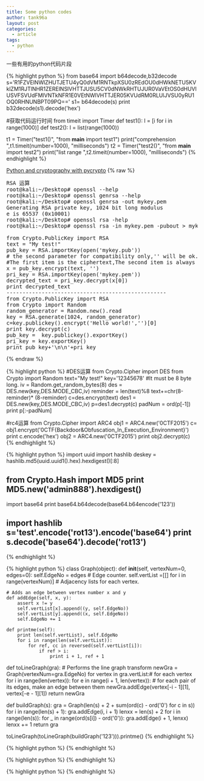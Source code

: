```yaml
---
title: Some python codes
author: tank96a
layout: post
categories:
  - article
tags:
  - python
---
```


一些有用的python代码片段

{% highlight python %}
from base64 import b64decode,b32decode
s='R1FZVElNWlZHUTJETU4yQ0dVM1RNTkpXSU0zREdOU0dHWkNETU5KVklZM1RJTlNHR1ZERElNSlVHTTJUSU5CV0dNWkRHTUJUR0VaVEtOS0dHUVlUSVFSVUdFMlVNTkNFR1E0VEtNWlVHTTJER05KVUdRM0RLUlJVSU0yRU1OQ0RHNUNBPT09PQ=='
s1= b64decode(s)
print b32decode(s1).decode('hex')

#获取代码运行时间
from  timeit import Timer 
def test1():
    l = [i for i in range(1000)]
def test2():
    l = list(range(1000))
    
t1 = Timer("test1()", "from __main__ import test1")
print("comprehension ",t1.timeit(number=1000), "milliseconds")
t2 = Timer("test2()", "from __main__ import test2")
print("list range ",t2.timeit(number=1000), "milliseconds")
{% endhighlight %}

[Python and cryptography with pycrypto](http://blog.csdn.net/lxgwm2008/article/details/9287481)
{% raw %}
<pre>
RSA 运算
root@kali:~/Desktop# openssl --help
root@kali:~/Desktop# openssl genrsa --help
root@kali:~/Desktop# openssl genrsa -out mykey.pem
Generating RSA private key, 1024 bit long modulus
e is 65537 (0x10001)
root@kali:~/Desktop# openssl rsa -help
root@kali:~/Desktop# openssl rsa -in mykey.pem -pubout > mykey.pub

from Crypto.PublicKey import RSA
text = "My test!"
pub_key = RSA.importKey(open('mykey.pub'))
# the second parameter for compatibility only,'' will be ok. Return a tuple with two items.
#The first item is the ciphertext,The second item is always None.
x = pub_key.encrypt(text, '')  
pri_key = RSA.importKey(open('mykey.pem'))
decrypted_text = pri_key.decrypt(x[0])
print decrypted_text
--------------------------------------------------
from Crypto.PublicKey import RSA
from Crypto import Random
random_generator = Random.new().read
key = RSA.generate(1024, random_generator)
c=key.publickey().encrypt('Hello world!','')[0]
print key.decrypt(c)
pub_key =  key.publickey().exportKey()
pri_key = key.exportKey()
print pub_key+'\n\n'+pri_key
</pre>
{% endraw %}

{% highlight python %}
#DES运算
from Crypto.Cipher import DES
from Crypto import Random
text="My test!"
key='12345678' #It must be 8 byte long.
iv = Random.get_random_bytes(8)
des = DES.new(key,DES.MODE_CBC,iv)
reminder = len(text)%8
text+=chr(8-reminder)* (8-reminder)
c=des.encrypt(text)
des1 = DES.new(key,DES.MODE_CBC,iv)
p=des1.decrypt(c)
padNum = ord(p[-1])
print p[:-padNum]

#rc4运算
from Crypto.Cipher import ARC4
obj1 = ARC4.new('0CTF2015')
c= obj1.encrypt('0CTF{Backdoor&Obfuscation_In_Execution_Environment}')
print c.encode('hex') 
obj2 = ARC4.new('0CTF2015')
print obj2.decrypt(c)
{% endhighlight %}

{% highlight python %}
import uuid
import hashlib
deskey = hashlib.md5(uuid.uuid1().hex).hexdigest()[:8]

from Crypto.Hash import MD5
print MD5.new('admin888').hexdigest()
---------------------------------------------------
import base64
print base64.b64decode(base64.b64encode('123'))

import hashlib
s='test'.encode('rot13').encode('base64')
print s.decode('base64').decode('rot13')
----------------------------------------------------


{% endhighlight %}


{% highlight python %}
class Graph(object):
    def __init__(self, vertexNum=0, edges=0):
        self.EdgeNo = edges  # Edge counter.
        self.vertList =[[] for i in range(vertexNum)]  # Adjacency lists for each vertex.

    # Adds an edge between vertex number x and y
    def addEdge(self, x, y):  
        assert x != y
        self.vertList[x].append((y, self.EdgeNo))
        self.vertList[y].append((x, self.EdgeNo))
        self.EdgeNo += 1

    def printme(self):
        print len(self.vertList), self.EdgeNo
        for i in range(len(self.vertList)):
            for ref, cc in reversed(self.vertList[i]):
                if ref > i:
                    print i + 1, ref + 1

def toLineGraph(gra):  # Performs the line graph transform
    newGra = Graph(vertexNum=gra.EdgeNo)
    for vertex in gra.vertList:# for each vertex
        for i in range(len(vertex)):
            for e in range(i + 1, len(vertex)):
                # for each pair of its edges, make an edge between them
                newGra.addEdge(vertex[-i - 1][1], vertex[-e - 1][1])
    return newGra

def buildGraph(s):
    gra = Graph(len(s) + 2 + sum(ord(c) - ord('0') for c in s))
    for i in range(len(s) + 1):
        gra.addEdge(i, i + 1)
    lenxx = len(s) + 2
    for i in range(len(s)):
        for _ in range(ord(s[i]) - ord('0')):
            gra.addEdge(i + 1, lenxx)
            lenxx += 1
    return gra
    
toLineGraph(toLineGraph(buildGraph('123'))).printme()
{% endhighlight %}

{% highlight python %}
{% endhighlight %}

{% highlight python %}
{% endhighlight %}

{% highlight python %}
{% endhighlight %}
